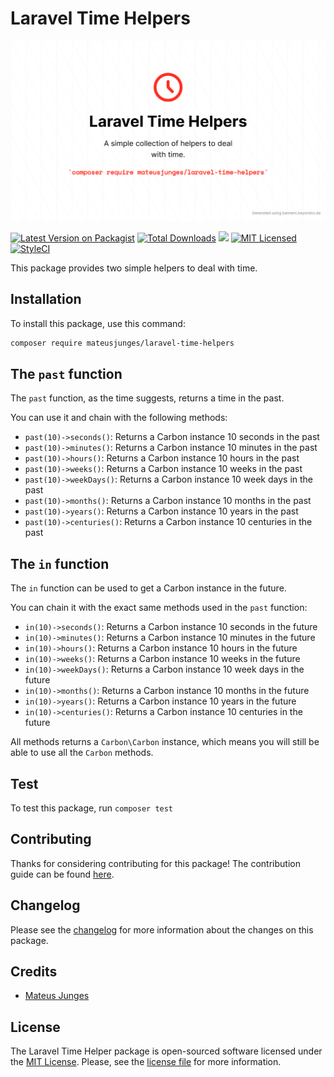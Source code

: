 # Laravel Time Helpers
![Laravel time helpers logo](docs/Laravel-Time-Helpers.png)

[![Latest Version on Packagist](https://img.shields.io/packagist/v/mateusjunges/laravel-time-helpers.svg?style=flat)](https://packagist.org/packages/mateusjunges/laravel-time-helpers)
[![Total Downloads](https://img.shields.io/packagist/dt/mateusjunges/laravel-time-helpers.svg?style=flat)](https://packagist.org/packages/mateusjunges/laravel-time-helpers)
![](https://github.com/mateusjunges/laravel-time-helpers/workflows/Continuous%20Integration/badge.svg)
[![MIT Licensed](https://img.shields.io/badge/license-MIT-brightgreen.svg?style=flat)](LICENSE.md)
[![StyleCI](https://styleci.io/repos/314837569/shield)](https://styleci.io/repos/314837569)

This package provides two simple helpers to deal with time.

## Installation

To install this package, use this command:

```bash
composer require mateusjunges/laravel-time-helpers
```


## The `past` function

The `past` function, as the time suggests, returns a time in the past.

You can use it and chain with the following methods:

- `past(10)->seconds()`: Returns a Carbon instance 10 seconds in the past
- `past(10)->minutes()`: Returns a Carbon instance 10 minutes in the past
- `past(10)->hours()`: Returns a Carbon instance 10 hours in the past
- `past(10)->weeks()`: Returns a Carbon instance 10 weeks in the past
- `past(10)->weekDays()`: Returns a Carbon instance 10 week days in the past
- `past(10)->months()`: Returns a Carbon instance 10 months in the past
- `past(10)->years()`: Returns a Carbon instance 10 years in the past
- `past(10)->centuries()`: Returns a Carbon instance 10 centuries in the past


## The `in` function

The `in` function can be used to get a Carbon instance in the future.

You can chain it with the exact same methods used in the `past` function:

- `in(10)->seconds()`: Returns a Carbon instance 10 seconds in the future
- `in(10)->minutes()`: Returns a Carbon instance 10 minutes in the future
- `in(10)->hours()`: Returns a Carbon instance 10 hours in the future
- `in(10)->weeks()`: Returns a Carbon instance 10 weeks in the future
- `in(10)->weekDays()`: Returns a Carbon instance 10 week days in the future
- `in(10)->months()`: Returns a Carbon instance 10 months in the future
- `in(10)->years()`: Returns a Carbon instance 10 years in the future
- `in(10)->centuries()`: Returns a Carbon instance 10 centuries in the future

All methods returns a `Carbon\Carbon` instance, which means you will still be able 
to use all the `Carbon` methods.

## Test
To test this package, run `composer test`

## Contributing
Thanks for considering contributing for this package! The contribution guide can be found [here][contributing].

## Changelog
Please see the [changelog] for more information about the changes on this package.

## Credits
- [Mateus Junges][twitter]

## License

The Laravel Time Helper package is open-sourced software licensed under the [MIT License][mit]. Please, see the [license file][license-file] 
for more information.


[mit]: https://opensource.org/licenses/MIT
[license-file]: https://github.com/mateusjunges/laravel-time-helpers/blob/master/LICENSE
[twitter]: https://twitter.com/mateusjungess
[changelog]: https://github.com/mateusjunges/laravel-time-helpers/blob/master/CHANGELOG.md
[contributing]: https://github.com/mateusjunges/laravel-time-helpers/blob/master/.github/CONTRIBUTING.md
[code-of-conduct]: https://github.com/mateusjunges/laravel-time-helpers/blob/master/.github/CODE_OF_CONDUCT.md
